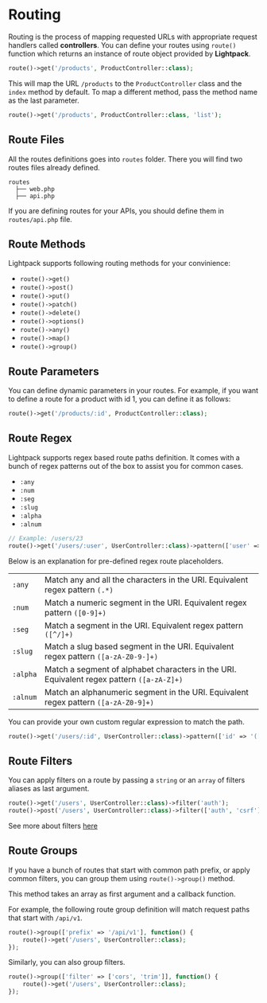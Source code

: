 # Routing

Routing is the process of mapping requested URLs with appropriate
request handlers called **controllers**. You can define your routes using `route()` function which returns 
an instance of route object provided by **Lightpack**.

```php
route()->get('/products', ProductController::class);
```

This will map the URL `/products` to the `ProductController` class and the `index` method by default. To map a different method, pass the method name as the last parameter.

```php
route()->get('/products', ProductController::class, 'list');
```

## Route Files

All the routes definitions goes into `routes` folder. There you will find two routes files already defined.

```text
routes
  ├── web.php
  ├── api.php
```

If you are defining routes for your APIs, you should define them in `routes/api.php` file.

## Route Methods

Lightpack supports following routing methods for your convinience:
* <code>route()->get()</code>
* <code>route()->post()</code>
* <code>route()->put()</code>
* <code>route()->patch()</code>
* <code>route()->delete()</code>
* <code>route()->options()</code>
* <code>route()->any()</code>
* <code>route()->map()</code>
* <code>route()->group()</code>

## Route Parameters

You can define dynamic parameters in your routes. For example, if you want to define a route for a product with id 1, you can define it as follows:

```php
route()->get('/products/:id', ProductController::class);
```

## Route Regex

Lightpack supports regex based route paths definition. It comes with a bunch of
regex patterns out of the box to assist you for common cases.

* <code>:any</code>
* <code>:num</code>
* <code>:seg</code>
* <code>:slug</code>
* <code>:alpha</code>
* <code>:alnum</code>

```php
// Example: /users/23
route()->get('/users/:user', UserController::class)->pattern(['user' => ':num'])
```

Below is an explanation for pre-defined regex route placeholders.

<table>
    <tbody>
        <tr>
            <td><code>:any</code></td>
            <td>Match any and all the characters in the URI. Equivalent regex pattern <code>(.*)</code></td>
        </tr>
        <tr>
            <td><code>:num</code></td>
            <td>Match a numeric segment in the URI. Equivalent regex pattern <code>([0-9]+)</code></td>
        </tr>
        <tr>
            <td><code>:seg</code></td>
            <td>Match a segment in the URI. Equivalent regex pattern <code>([^/]+)</code></td>
        </tr>
        <tr>
            <td><code>:slug</code></td>
            <td>Match a slug based segment in the URI. Equivalent regex pattern <code>([a-zA-Z0-9-]+)</code></td>
        </tr>
        <tr>
            <td><code>:alpha</code></td>
            <td>Match a segment of alphabet characters in the URI. Equivalent regex pattern <code>([a-zA-Z]+)</code></td>
        </tr>
        <tr>
            <td><code>:alnum</code></td>
            <td>Match an alphanumeric segment in the URI. Equivalent regex pattern <code>([a-zA-Z0-9]+)</code></td>
        </tr>
    </tbody>
</table>

You can provide your own custom regular expression to match the path.

```php
route()->get('/users/:id', UserController::class)->pattern(['id' => '([0-9]{4})']);
```   

## Route Filters

You can apply filters on a route by passing a `string` or an `array` of filters aliases as last argument.

```php
route()->get('/users', UserController::class)->filter('auth');
route()->post('/users', UserController::class)->filter(['auth', 'csrf']);
```

See more about filters [here](https://lightpack.github.io/docs/#/filters)

## Route Groups

If you have a bunch of routes that start with common path prefix, or apply common filters,
you can group them using <code>route()->group()</code> method.

This method takes an array as first argument and a callback function.

For example, the following route group definition will match
request paths that start with <code>/api/v1</code>.

```php
route()->group(['prefix' => '/api/v1'], function() {
    route()->get('/users', UserController::class);
});
```

Similarly, you can also group filters.

```php
route()->group(['filter' => ['cors', 'trim']], function() {
    route()->get('/users', UserController::class);
});
```